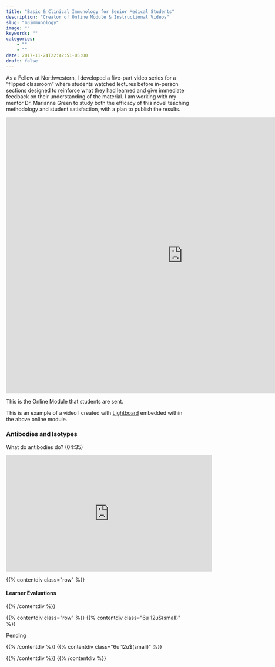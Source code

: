 ```yaml
---
title: "Basic & Clinical Immunology for Senior Medical Students"
description: "Creator of Online Module & Instructional Videos"
slug: "m3immunology"
image: ""
keywords: ""
categories:
    - ""
    - ""
date: 2017-11-24T22:42:51-05:00
draft: false
---
```



As a Fellow at Northwestern, I developed a five-part video series for a “flipped classroom” where students watched lectures before in-person sections designed to reinforce what they had learned and give immediate feedback on their understanding of the material. I am working with my mentor Dr. Marianne Green to study both the efficacy of this novel teaching methodology and student satisfaction, with a plan to publish the results.


<iframe src="https://docs.google.com/presentation/d/e/2PACX-1vRcdeA8-p997RQ-9xhWubaveVpXDxm_0boDWD1tZsfYq4MQfXt-pV-a5NzwcGXrCKkXv2OfHJNIKnwO/embed?start=false&loop=false&delayms=3000" frameborder="0" width="960" height="749" allowfullscreen="true" mozallowfullscreen="true" webkitallowfullscreen="true"></iframe>

This is the Online Module that students are sent.

This is an example of a video I created with [Lightboard](http://lightboard.info/) embedded within the above online module.

### Antibodies and Isotypes
What do antibodies do? (04:35)

<iframe width="560" height="315" src="https://www.youtube.com/embed/clcMj25T518?rel=0" frameborder="0" allowfullscreen></iframe>

<!--
### Lymphocyte Development
How do B cells develop? (05:20)
<!--
<iframe width="560" height="315" src="https://www.youtube.com/embed/FMBjJfaiIzw?rel=0" frameborder="0" allowfullscreen></iframe>
<!--
### B Cell Activation
How are B cells activated? (05:50)
<!--
<iframe width="560" height="315" src="https://www.youtube.com/embed/Kdq3nh9p2i8" frameborder="0" allowfullscreen></iframe>
<!--
### Immunodeficiencies
(Part 1 of 2) (05:54)
<!--
<iframe width="560" height="315" src="https://www.youtube.com/embed/HPlOgSZAIY0" frameborder="0" allowfullscreen></iframe>
<!--
### Immunodeficiencies
(Part 2 of 2) (04:04)
<!--
<iframe width="560" height="315" src="https://www.youtube.com/embed/H0YfGxEPL4o" frameborder="0" allowfullscreen></iframe>
-->
{{% contentdiv class="row" %}}

#### Learner Evaluations

{{% /contentdiv %}}

{{% contentdiv class="row" %}}
{{% contentdiv class="6u 12u$(small)" %}}

Pending

{{% /contentdiv %}}
{{% contentdiv class="6u 12u$(small)" %}}



{{% /contentdiv %}}
{{% /contentdiv %}}

